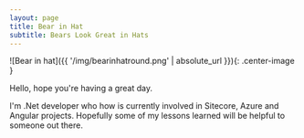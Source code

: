 ```yaml
---
layout: page
title: Bear in Hat
subtitle: Bears Look Great in Hats
---
```



![Bear in hat]({{ '/img/bearinhatround.png' | absolute_url }}){: .center-image }

Hello, hope you're having a great day.

I'm .Net developer who how is currently involved in Sitecore, Azure and Angular projects.  Hopefully some of my lessons learned will be helpful to someone out there.
